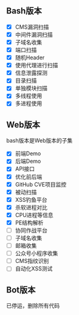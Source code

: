 ## Bash版本


- [x] CMS漏洞扫描
- [x] 中间件漏洞扫描
- [x] 子域名收集
- [x] 端口扫描
- [x] 随机Header
- [x] 使用代理进行扫描
- [x] 信息泄露探测
- [x] 目录扫描
- [x] 单独模块扫描
- [x] 多线程使用
- [x] 多进程使用

## Web版本

bash版本是Web版本的子集

- [x] 前端Demo
- [x] 后端Demo
- [x] API接口
- [x] 优化前后端
- [x] GitHub CVE项目监控
- [x] 被动扫描
- [x] XSS钓鱼平台
- [x] 杀软进程对比
- [x] CPU进程等信息
- [x] PE结构解析
- [ ] 协同作战平台
- [ ] 子域名收集
- [ ] 邮箱收集
- [ ] 公众号小程序收集
- [ ] CMS指纹识别
- [ ] 自动化XSS测试

## Bot版本

已停运，删除所有代码